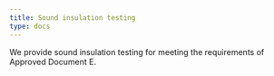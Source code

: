 ```yaml
---
title: Sound insulation testing
type: docs
---
```


We provide sound insulation testing for meeting the requirements of Approved Document E.
